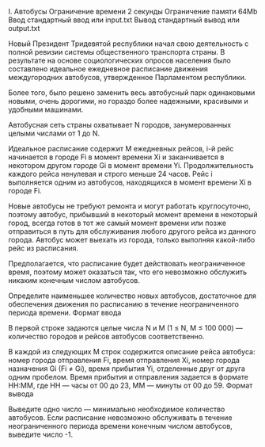 
I. Автобусы
Ограничение времени 	2 секунды
Ограничение памяти 	64Mb
Ввод 	стандартный ввод или input.txt
Вывод 	стандартный вывод или output.txt

Новый Президент Тридевятой республики начал свою деятельность с полной ревизии системы общественного транспорта страны. В результате на основе социологических опросов населения было составлено идеальное ежедневное расписание движения междугородних автобусов, утвержденное Парламентом республики.

Более того, было решено заменить весь автобусный парк одинаковыми новыми, очень дорогими, но гораздо более надежными, красивыми и удобными машинами.

Автобусная сеть страны охватывает N городов, занумерованных целыми числами от 1 до N.

Идеальное расписание содержит M ежедневных рейсов, i-й рейс начинается в городе Fi в момент времени Xi и заканчивается в некотором другом городе Gi в момент времени Yi. Продолжительность каждого рейса ненулевая и строго меньше 24 часов. Рейс i выполняется одним из автобусов, находящихся в момент времени Xi в городе Fi.

Новые автобусы не требуют ремонта и могут работать круглосуточно, поэтому автобус, прибывший в некоторый момент времени в некоторый город, всегда готов в тот же самый момент времени или позже отправиться в путь для обслуживания любого другого рейса из данного города. Автобус может выехать из города, только выполняя какой-либо рейс из расписания.

Предполагается, что расписание будет действовать неограниченное время, поэтому может оказаться так, что его невозможно обслужить никаким конечным числом автобусов.

Определите наименьшее количество новых автобусов, достаточное для обеспечения движения по расписанию в течение неограниченного периода времени.
Формат ввода

В первой строке задаются целые числа N и М (1 ≤ N, M ≤ 100 000) — количество городов и рейсов автобусов соответственно.

В каждой из следующих M строк содержится описание рейса автобуса: номер города отправления Fi, время отправления Xi, номер города назначения Gi (Fi ≠ Gi), время прибытия Yi, отделенные друг от друга одним пробелом. Время прибытия и отправления задается в формате HH:MM, где HH — часы от 00 до 23, MM — минуты от 00 до 59.
Формат вывода

Выведите одно число — минимально необходимое количество автобусов. Если расписание невозможно обслуживать в течение неограниченного периода времени конечным числом автобусов, выведите число -1. 